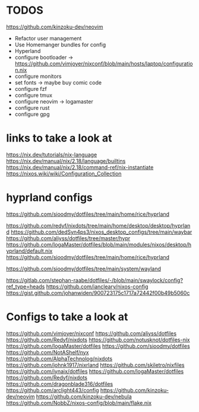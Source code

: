 # TODOS
https://github.com/kinzoku-dev/neovim

- Refactor user management
- Use Homemanger bundles for config
- Hyperland
- configure bootloader -> https://github.com/vimjoyer/nixconf/blob/main/hosts/laptop/configuration.nix
- configure monitors
- set fonts -> maybe buy comic code
- configure fzf
- configure tmux
- configure neovim -> logamaster
- configure rust
- configure gpg

# links to take a look at
https://nix.dev/tutorials/nix-language
https://nix.dev/manual/nix/2.18/language/builtins
https://nix.dev/manual/nix/2.18/command-ref/nix-instantiate
https://nixos.wiki/wiki/Configuration_Collection

# hyprland configs

https://github.com/sioodmy/dotfiles/tree/main/home/rice/hyprland

https://github.com/redyf/nixdots/tree/main/home/desktop/desktop/hyprland
https://github.com/dedSyn4ps3/nixos_desktop_configs/tree/main/waybar
https://github.com/aliyss/dotfiles/tree/master/hypr
https://github.com/IogaMaster/dotfiles/blob/main/modules/nixos/desktop/hyprland/default.nix
https://github.com/sioodmy/dotfiles/tree/main/home/rice/hyprland

https://github.com/sioodmy/dotfiles/tree/main/system/wayland


https://gitlab.com/stephan-raabe/dotfiles/-/blob/main/swaylock/config?ref_type=heads
https://github.com/iancleary/nixos-config
https://gist.github.com/johanwiden/900723175c1717a72442f00b49b5060c

# Configs to take a look at
https://github.com/vimjoyer/nixconf
https://github.com/aliyss/dotfiles
https://github.com/Redyf/nixdots
https://github.com/notusknot/dotfiles-nix
https://github.com/IogaMaster/dotfiles
https://github.com/sioodmy/dotfiles
https://github.com/NotAShelf/nyx
https://github.com/AlphaTechnolog/nixdots
https://github.com/johnk1917/nixrland
https://github.com/skiletro/nixfiles
https://github.com/iynaix/dotfiles
https://github.com/IogaMaster/dotfiles
https://github.com/Redyf/nixdots
https://github.com/dragonblade316/dotfiles
https://github.com/arclight443/config
https://github.com/kinzoku-dev/neovim
https://github.com/kinzoku-dev/nebula
https://github.com/NobbZ/nixos-config/blob/main/flake.nix
